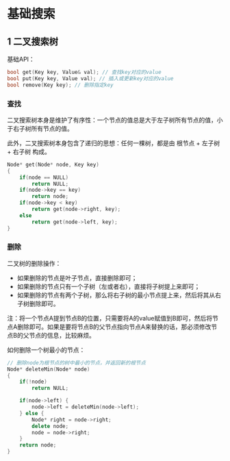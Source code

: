 # 基础搜索

## 1 二叉搜索树

基础API：

```cpp
bool get(Key key, Value& val); // 查找key对应的value
bool put(Key key, Value val); // 插入或更新key对应的value
bool remove(Key key); // 删除指定key
```

### 查找

二叉搜索树本身是维护了有序性：一个节点的值总是大于左子树所有节点的值，小于右子树所有节点的值。

此外，二叉搜索树本身包含了递归的思想：任何一棵树，都是由 根节点 + 左子树 + 右子树 构成。

```cpp
Node* get(Node* node, Key key)
{
    if(node == NULL)
        return NULL;
    if(node->key == key)
        return node;
    if(node->key < key)
        return get(node->right, key);
    else
        return get(node->left, key);
}
```

### 删除

二叉树的删除操作：

- 如果删除的节点是叶子节点，直接删除即可；
- 如果删除的节点只有一个子树（左或者右），直接将子树提上来即可；
- 如果删除的节点有两个子树，那么将右子树的最小节点提上来，然后将其从右子树删除即可。

注：将一个节点A提到节点B的位置，只需要将A的value赋值到B即可，然后将节点A删除即可。如果是要将节点B的父节点指向节点A来替换的话，那必须修改节点B的父节点的信息，比较麻烦。

如何删除一个树最小的节点：

```cpp
// 删除node为根节点的树中最小的节点，并返回新的根节点
Node* deleteMin(Node* node)
{
    if(!node)
        return NULL;

    if(node->left) {
        node->left = deleteMin(node->left);
    } else {
        Node* right = node->right;
        delete node;
        node = node->right;
    }
    return node;
}
```
